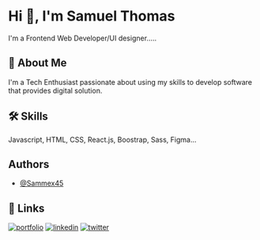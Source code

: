 
# Hi 👋, I'm Samuel Thomas

I'm a Frontend Web Developer/UI designer.....
## 🚀 About Me
I'm a Tech Enthusiast passionate about using my skills to develop software that provides digital solution.


## 🛠 Skills
Javascript, HTML, CSS, React.js, Boostrap, Sass, Figma...


## Authors

- [@Sammex45](https://www.github.com/Sammex45)


## 🔗 Links
[![portfolio](https://img.shields.io/badge/my_portfolio-000?style=for-the-badge&logo=ko-fi&logoColor=white)](https://katherineoelsner.com/)
[![linkedin](https://img.shields.io/badge/linkedin-0A66C2?style=for-the-badge&logo=linkedin&logoColor=white)](https://www.linkedin.com/in/samuel-thomas-819522242)
[![twitter](https://img.shields.io/badge/twitter-1DA1F2?style=for-the-badge&logo=twitter&logoColor=white)](https://twitter.com/Samuel92013192)


